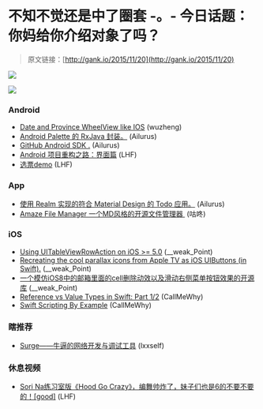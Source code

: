 # 不知不觉还是中了圈套 -。- 今日话题：你妈给你介绍对象了吗？

> 原文链接：[http://gank.io/2015/11/20](http://gank.io/2015/11/20)

![](http://ww1.sinaimg.cn/large/610dc034jw1ey7api7rtkj20hs4j3jz0.jpg)

![](http://ww2.sinaimg.cn/large/7a8aed7bjw1ey77s2wab8j20zk0nmdm2.jpg)

### Android

* [Date and Province WheelView like IOS](https://github.com/brucetoo/PickView) (wuzheng)
* [Android Palette 的 RxJava 封装。](https://github.com/hzsweers/RxPalette) (Ailurus)
* [GitHub Android SDK .](https://github.com/gitskarios/GithubAndroidSdk) (Ailurus)
* [Android 项目重构之路：界面篇](http://android.jobbole.com/82080/) (LHF)
* [选票demo](https://github.com/DavidWangTM/DWCinemaAnimation) (LHF)

### App

* [使用 Realm 实现的符合 Material Design 的 Todo 应用。](https://github.com/rakuishi/Todo) (Ailurus)
* [Amaze File Manager 一个MD风格的开源文件管理器&nbsp;](http://weibo.com/1874136301/D4HnjAIa7?type=comment) (咕咚)

### iOS

* [Using UITableViewRowAction on iOS &gt;= 5.0](https://github.com/JazysYu/JZTableViewRowAction) (__weak_Point)
* [Recreating the cool parallax icons from Apple TV as iOS UIButtons (in Swift).](https://github.com/marmelroy/TVButton) (__weak_Point)
* [一个模仿iOS8中的邮箱里面的cell删除动效以及滑动右侧菜单按钮效果的开源库](https://github.com/SergioChan/SCTableViewCell) (__weak_Point)
* [Reference vs Value Types in Swift: Part 1/2](http://www.raywenderlich.com/112027/reference) (CallMeWhy)
* [Swift Scripting By Example](http://swift.ayaka.me/posts/2015/11/5/swift) (CallMeWhy)

### 瞎推荐

* [Surge&mdash;&mdash;牛逼的网络开发与调试工具](http://www.appinn.com/surge) (lxxself)

### 休息视频

* [Sori Na练习室版《Hood Go Crazy》，编舞帅炸了，妹子们也是6的不要不要的！[good]](http://video.weibo.com/show?fid=1034) (LHF)

